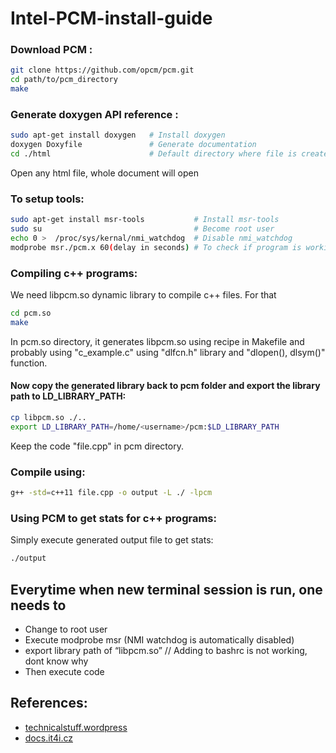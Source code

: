 # Intel-PCM-install-guide
### Download PCM :
```bash
git clone https://github.com/opcm/pcm.git
cd path/to/pcm_directory
make
```
### Generate doxygen API reference :
```bash
sudo apt-get install doxygen   # Install doxygen
doxygen Doxyfile               # Generate documentation
cd ./html                      # Default directory where file is created
```
Open any html file, whole document will open
### To setup tools:
```bash
sudo apt-get install msr-tools           # Install msr-tools
sudo su                                  # Become root user
echo 0 >  /proc/sys/kernal/nmi_watchdog  # Disable nmi_watchdog
modprobe msr./pcm.x 60(delay in seconds) # To check if program is working
```

### Compiling c++ programs:
We need libpcm.so dynamic library to compile c++ files. For that
```bash
cd pcm.so
make
```
In pcm.so directory, it generates libpcm.so using recipe in Makefile and probably using "c_example.c" using "dlfcn.h" library and "dlopen(), dlsym()" function.

#### Now copy the generated library back to pcm folder and export the library path to LD_LIBRARY_PATH:
```bash
cp libpcm.so ./..
export LD_LIBRARY_PATH=/home/<username>/pcm:$LD_LIBRARY_PATH
```  
Keep the code "file.cpp" in pcm directory.

### Compile using:
```bash
g++ -std=c++11 file.cpp -o output -L ./ -lpcm
```

### Using PCM to get stats for c++ programs:
Simply execute generated output file to get stats:
```bash
./output
```

## Everytime when new terminal session is run, one needs to
* Change to root user
* Execute modprobe msr (NMI watchdog is automatically disabled)
* export library path of “libpcm.so” // Adding to bashrc is not working, dont know why
* Then execute code


## References:
* [technicalstuff.wordpress](https://technicalandstuff.wordpress.com/2015/05/15/using-intels-pcm-in-linux-and-inside-c/)
* [docs.it4i.cz](https://docs.it4i.cz/software/debuggers/intel-performance-counter-monitor/)




